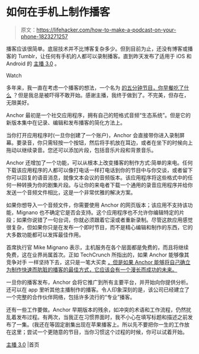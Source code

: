 # 如何在手机上制作播客

> 原文：<https://lifehacker.com/how-to-make-a-podcast-on-your-phone-1823271257>

播客应该很简单。底层技术并不比博客复杂多少。但到目前为止，还没有博客或播客的 Tumblr，让任何有手机的人都可以录制播客。直到昨天发布了适用于 iOS 和 Android 的 [主播 3.0](https://anchor.fm/) 。

Watch

多年来，我一直在考虑一个播客的想法，一个名为 [的五分钟节目，你早餐吃了什么](https://anchor.fm/breakfast) ？但是我总是被吓得不敢开始。感谢主播，我终于做到了。不完美，但存在，无限美好。

Anchor 最初是一个社交应用程序，拥有自己的短格式音频“生态系统”。但是它的新版本集中在记录、编辑和发布播客的简化方法上。

当你打开应用程序时(一旦你创建了一个账户)，Anchor 会直接带你进入录制屏幕。要录音，你只需轻按一个按钮，然后将手机放在耳边，或者在坐下的时候向上拖动以继续录音。您还可以添加片段，包括音乐片段和背景音乐。

Anchor 还增加了一个功能，可以从根本上改变播客的制作方式:简单的来电。任何下载该应用程序的人都可以像打电话一样打电话到你的节目中与你交谈，或者留下你可以回复的语音消息，就像文本会议的音频版本。该应用程序将这些格式中的任何一种转换为你的剧集片段。与让你的来电者下载一个通用的录音应用程序并给你发送一个音频文件相比，这是一个非常优雅的解决方案。

如果你想导入一个音频文件，你需要使用 Anchor 的网页版本；该应用不支持该功能，Mignano 也不确定它是否会支持。这个应用程序也不允许你编辑特定的片段；如果你说错了一句台词，你就必须跟着它滚或者重新录制。尽管这款应用感觉很复杂，但如果你只是在发布一个即时节目，而不是精心编辑和制作的东西，它的大多数功能都可以发挥最佳作用。

首席执行官 Mike Mignano 表示，主机服务在各个层面都是免费的，而且将继续免费，这在业界尚属首次。正如 TechCrunch 所指出的，如果 Anchor 能够像其竞争对手 一样坚持下去，这只是一笔大买卖 [，但是如果 Anchor 能够将自己确立为制作快速而肮脏的播客的最佳方式，它应该会有一个漫长而成功的未来。](https://techcrunch.com/2018/02/22/anchors-new-app-offers-everything-you-need-to-podcast-including-free-hosting/?ncid=rss)

一旦你的播客发布，Anchor 会将它推广到所有主要平台，并开始向你提供分析。还可以在 app 里听其他主播制作的播客。令人印象深刻的是，该公司已经建立了一个完整的合作伙伴网络，包括许多流行的“专业”播客。

还有一些工作要做。Anchor 早期版本的残余，如冲突的术语和工作流程，仍然扰乱着发布过程。有两次，当我正在习惯界面时，我不小心在填写标题和描述之前发布了一集。(我还在等固定剧集出现在苹果播客上。所以先不要把你一生的工作放在这里；尝试一个更随意的节目，当你习惯这个过程的时候，你可以试着开始。

[主播 3.0](https://anchor.fm/) |首页